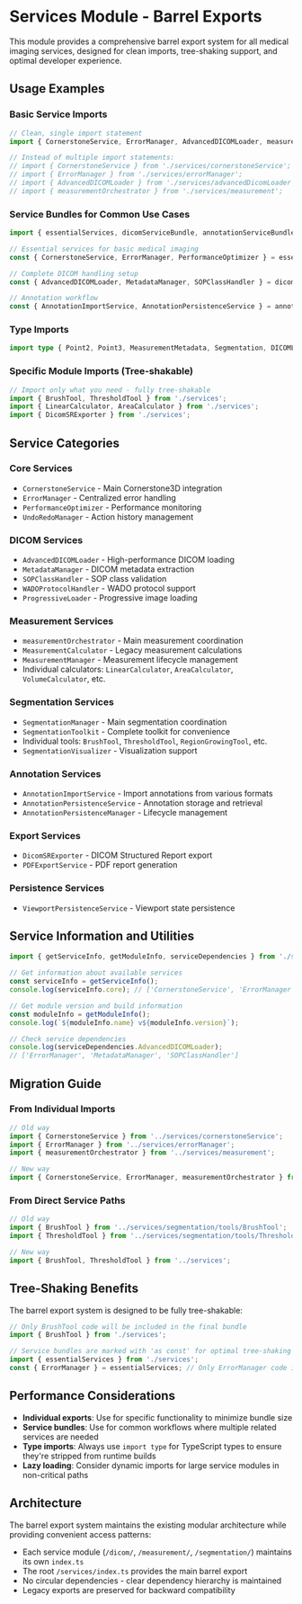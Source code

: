 # Services Module - Barrel Exports

This module provides a comprehensive barrel export system for all medical imaging services, designed for clean imports, tree-shaking support, and optimal developer experience.

## Usage Examples

### Basic Service Imports

```typescript
// Clean, single import statement
import { CornerstoneService, ErrorManager, AdvancedDICOMLoader, measurementOrchestrator } from './services';

// Instead of multiple import statements:
// import { CornerstoneService } from './services/cornerstoneService';
// import { ErrorManager } from './services/errorManager';
// import { AdvancedDICOMLoader } from './services/advancedDicomLoader';
// import { measurementOrchestrator } from './services/measurement';
```

### Service Bundles for Common Use Cases

```typescript
import { essentialServices, dicomServiceBundle, annotationServiceBundle, exportServiceBundle } from './services';

// Essential services for basic medical imaging
const { CornerstoneService, ErrorManager, PerformanceOptimizer } = essentialServices;

// Complete DICOM handling setup
const { AdvancedDICOMLoader, MetadataManager, SOPClassHandler } = dicomServiceBundle;

// Annotation workflow
const { AnnotationImportService, AnnotationPersistenceService } = annotationServiceBundle;
```

### Type Imports

```typescript
import type { Point2, Point3, MeasurementMetadata, Segmentation, DICOMLoaderConfig } from './services';
```

### Specific Module Imports (Tree-shakable)

```typescript
// Import only what you need - fully tree-shakable
import { BrushTool, ThresholdTool } from './services';
import { LinearCalculator, AreaCalculator } from './services';
import { DicomSRExporter } from './services';
```

## Service Categories

### Core Services

- `CornerstoneService` - Main Cornerstone3D integration
- `ErrorManager` - Centralized error handling
- `PerformanceOptimizer` - Performance monitoring
- `UndoRedoManager` - Action history management

### DICOM Services

- `AdvancedDICOMLoader` - High-performance DICOM loading
- `MetadataManager` - DICOM metadata extraction
- `SOPClassHandler` - SOP class validation
- `WADOProtocolHandler` - WADO protocol support
- `ProgressiveLoader` - Progressive image loading

### Measurement Services

- `measurementOrchestrator` - Main measurement coordination
- `MeasurementCalculator` - Legacy measurement calculations
- `MeasurementManager` - Measurement lifecycle management
- Individual calculators: `LinearCalculator`, `AreaCalculator`, `VolumeCalculator`, etc.

### Segmentation Services

- `SegmentationManager` - Main segmentation coordination
- `SegmentationToolkit` - Complete toolkit for convenience
- Individual tools: `BrushTool`, `ThresholdTool`, `RegionGrowingTool`, etc.
- `SegmentationVisualizer` - Visualization support

### Annotation Services

- `AnnotationImportService` - Import annotations from various formats
- `AnnotationPersistenceService` - Annotation storage and retrieval
- `AnnotationPersistenceManager` - Lifecycle management

### Export Services

- `DicomSRExporter` - DICOM Structured Report export
- `PDFExportService` - PDF report generation

### Persistence Services

- `ViewportPersistenceService` - Viewport state persistence

## Service Information and Utilities

```typescript
import { getServiceInfo, getModuleInfo, serviceDependencies } from './services';

// Get information about available services
const serviceInfo = getServiceInfo();
console.log(serviceInfo.core); // ['CornerstoneService', 'ErrorManager', ...]

// Get module version and build information
const moduleInfo = getModuleInfo();
console.log(`${moduleInfo.name} v${moduleInfo.version}`);

// Check service dependencies
console.log(serviceDependencies.AdvancedDICOMLoader);
// ['ErrorManager', 'MetadataManager', 'SOPClassHandler']
```

## Migration Guide

### From Individual Imports

```typescript
// Old way
import { CornerstoneService } from '../services/cornerstoneService';
import { ErrorManager } from '../services/errorManager';
import { measurementOrchestrator } from '../services/measurement';

// New way
import { CornerstoneService, ErrorManager, measurementOrchestrator } from '../services';
```

### From Direct Service Paths

```typescript
// Old way
import { BrushTool } from '../services/segmentation/tools/BrushTool';
import { ThresholdTool } from '../services/segmentation/tools/ThresholdTool';

// New way
import { BrushTool, ThresholdTool } from '../services';
```

## Tree-Shaking Benefits

The barrel export system is designed to be fully tree-shakable:

```typescript
// Only BrushTool code will be included in the final bundle
import { BrushTool } from './services';

// Service bundles are marked with 'as const' for optimal tree-shaking
import { essentialServices } from './services';
const { ErrorManager } = essentialServices; // Only ErrorManager code included
```

## Performance Considerations

- **Individual exports**: Use for specific functionality to minimize bundle size
- **Service bundles**: Use for common workflows where multiple related services are needed
- **Type imports**: Always use `import type` for TypeScript types to ensure they're stripped from runtime builds
- **Lazy loading**: Consider dynamic imports for large service modules in non-critical paths

## Architecture

The barrel export system maintains the existing modular architecture while providing convenient access patterns:

- Each service module (`/dicom/`, `/measurement/`, `/segmentation/`) maintains its own `index.ts`
- The root `/services/index.ts` provides the main barrel export
- No circular dependencies - clear dependency hierarchy is maintained
- Legacy exports are preserved for backward compatibility
